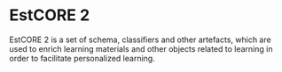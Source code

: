 # EstCORE 2
EstCORE 2 is a set of schema, classifiers and other artefacts, which are used to enrich learning materials and other objects related to learning in order to facilitate personalized learning. 
